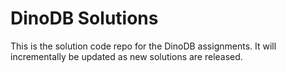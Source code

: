 # DinoDB Solutions

This is the solution code repo for the DinoDB assignments. It will incrementally be updated as new solutions are released.
